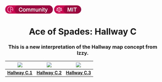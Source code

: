 [![Community](https://raw.githubusercontent.com/CorellanStoma/CorellanStoma/master/shields/community.png)](https://discord.gg/8W8E39Z)
[![License](https://raw.githubusercontent.com/CorellanStoma/CorellanStoma/master/shields/license.png)](https://raw.githubusercontent.com/CorellanStoma/Ace-of-Spades/main/license.md)

<h1 align=center> Ace of Spades: Hallway C</h1>
<h3 align=center> This is a new interpretation of the Hallway map concept from Izzy.</h3>

| <img src="https://user-images.githubusercontent.com/58918358/116804824-40d6f880-ab22-11eb-8464-20db0efd01e2.png" width="600"> | <img src="https://user-images.githubusercontent.com/58918358/116804825-42082580-ab22-11eb-9e7b-7b1645932c98.png" width="600"> | <img src="https://user-images.githubusercontent.com/58918358/116804826-42a0bc00-ab22-11eb-945b-4db3c1b869ca.png" width="600"> |
|------------|-------------|-------------|
| [**Hallway C.1**](https://github.com/CorellanStoma/Ace-of-Spades/tree/main/Hallway%20C.1) | [**Hallway C.2**](https://github.com/CorellanStoma/Ace-of-Spades/tree/main/Hallway%20C.2) | [**Hallway C.3**](https://github.com/CorellanStoma/Ace-of-Spades/tree/main/Hallway%20C.3) |
